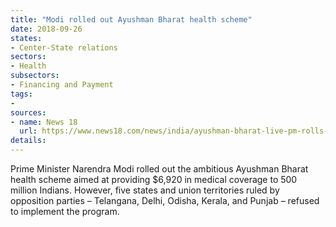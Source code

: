 ```yaml
---
title: "Modi rolled out Ayushman Bharat health scheme"
date: 2018-09-26
states:
- Center-State relations
sectors:
- Health
subsectors:
- Financing and Payment
tags:
- 
sources:
- name: News 18
  url: https://www.news18.com/news/india/ayushman-bharat-live-pm-rolls-out-modicare-in-ranchi-says-will-have-more-beneficiaries-than-eus-population-1886063.html
details:
---
```


Prime Minister Narendra Modi rolled out the ambitious Ayushman Bharat health scheme aimed at providing $6,920 in medical coverage to 500 million Indians. However, five states and union territories ruled by opposition parties – Telangana, Delhi, Odisha, Kerala, and Punjab – refused to implement the program.
